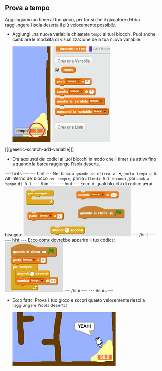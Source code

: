 ## Prova a tempo

Aggiungiamo un timer al tuo gioco, per far sì che il giocatore debba raggiungere l'isola deserta il più velocemente possibile.

+ Aggiungi una nuova variabile chiamata `tempo` ai tuoi blocchi. Puoi anche cambiare le modalità di visualizzazione della tua nuova variabile.
    
    ![screenshot](images/boat-variable.png)

[[[generic-scratch-add-variable]]]

+ Ora aggiungi dei codici ai tuoi blocchi in modo che il timer sia attivo fino a quando la barca raggiunge l'isola deserta.

\--- hints \--- \--- hint \--- Nel blocco `quando si clicca su ⚑`, `porta tempo a 0`. All'interno del blocco `per sempre`, prima `attendi 0.1 secondi`, poi `cambia tempo di 0.1`. \--- /hint \--- \--- hint \--- Ecco di quali blocchi di codice avrai bisogno: ![screenshot](images/boat-time-blocks.png) \--- /hint \--- \--- hint \--- Ecco come dovrebbe apparire il tuo codice: ![screenshot](images/boat-time-code.png) \--- /hint \--- \--- /hints \---

+ Ecco fatto! Prova il tuo gioco e scopri quanto velocemente riesci a raggiungere l'isola deserta!
    
    ![screenshot](images/boat-variable-test.png)